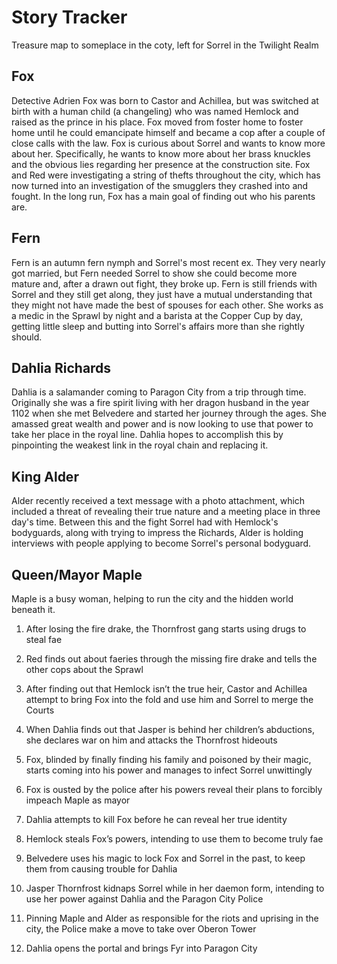 # Story Tracker
Treasure map to someplace in the coty, left for Sorrel in the Twilight Realm

## Fox
Detective Adrien Fox was born to Castor and Achillea, but was switched at birth with a human child (a changeling) who was named Hemlock and raised as the prince in his place. Fox moved from foster home to foster home until he could emancipate himself and became a cop after a couple of close calls with the law. Fox is curious about Sorrel and wants to know more about her. Specifically, he wants to know more about her brass knuckles and the obvious lies regarding her presence at the construction site. Fox and Red were investigating a string of thefts throughout the city, which has now turned into an investigation of the smugglers they crashed into and fought. In the long run, Fox has a main goal of finding out who his parents are.

## Fern
Fern is an autumn fern nymph and Sorrel's most recent ex. They very nearly got married, but Fern needed Sorrel to show she could become more mature and, after a drawn out fight, they broke up. Fern is still friends with Sorrel and they still get along, they just have a mutual understanding that they might not have made the best of spouses for each other. She works as a medic in the Sprawl by night and a barista at the Copper Cup by day, getting little sleep and butting into Sorrel's affairs more than she rightly should.

## Dahlia Richards
Dahlia is a salamander coming to Paragon City from a trip through time. Originally she was a fire spirit living with her dragon husband in the year 1102 when she met Belvedere and started her journey through the ages. She amassed great wealth and power and is now looking to use that power to take her place in the royal line. Dahlia hopes to accomplish this by pinpointing the weakest link in the royal chain and replacing it.

## King Alder
Alder recently received a text message with a photo attachment, which included a threat of revealing their true nature and a meeting place in three day's time. Between this and the fight Sorrel had with Hemlock's bodyguards, along with trying to impress the Richards, Alder is holding interviews with people applying to become Sorrel's personal bodyguard.

## Queen/Mayor Maple
Maple is a busy woman, helping to run the city and the hidden world beneath it.


1. After losing the fire drake, the Thornfrost gang starts using drugs to steal fae

2. Red finds out about faeries through the missing fire drake and tells the other cops about the Sprawl

3. After finding out that Hemlock isn’t the true heir, Castor and Achillea attempt to bring Fox into the fold and use him and Sorrel to merge the Courts

4. When Dahlia finds out that Jasper is behind her children’s abductions, she declares war on him and attacks the Thornfrost hideouts

5. Fox, blinded by finally finding his family and poisoned by their magic, starts coming into his power and manages to infect Sorrel unwittingly

6. Fox is ousted by the police after his powers reveal their plans to forcibly impeach Maple as mayor

7. Dahlia attempts to kill Fox before he can reveal her true identity

8. Hemlock steals Fox’s powers, intending to use them to become truly fae

9. Belvedere uses his magic to lock Fox and Sorrel in the past, to keep them from causing trouble for Dahlia

10. Jasper Thornfrost kidnaps Sorrel while in her daemon form, intending to use her power against Dahlia and the Paragon City Police

11. Pinning Maple and Alder as responsible for the riots and uprising in the city, the Police make a move to take over Oberon Tower

12. Dahlia opens the portal and brings Fyr into Paragon City